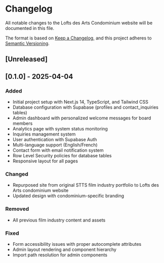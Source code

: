 # Changelog

All notable changes to the Lofts des Arts Condominium website will be documented in this file.

The format is based on [Keep a Changelog](https://keepachangelog.com/en/1.0.0/),
and this project adheres to [Semantic Versioning](https://semver.org/spec/v2.0.0.html).

## [Unreleased]

## [0.1.0] - 2025-04-04

### Added
- Initial project setup with Next.js 14, TypeScript, and Tailwind CSS
- Database configuration with Supabase (profiles and contact_inquiries tables)
- Admin dashboard with personalized welcome messages for board members
- Analytics page with system status monitoring
- Inquiries management system
- User authentication with Supabase Auth
- Multi-language support (English/French)
- Contact form with email notification system
- Row Level Security policies for database tables
- Responsive layout for all pages

### Changed
- Repurposed site from original STTS film industry portfolio to Lofts des Arts condominium website
- Updated design with condominium-specific branding

### Removed
- All previous film industry content and assets

### Fixed
- Form accessibility issues with proper autocomplete attributes
- Admin layout rendering and component hierarchy
- Import path resolution for admin components 